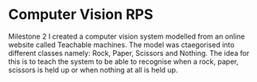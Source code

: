 # Computer Vision RPS

Milestone 2
I created a computer vision system modelled from an online website called Teachable machines. The model was ctaegorised into different classes namely: Rock, Paper, Scissors and Nothing. The idea for this is to teach the system to be able to recognise when a rock, paper, scissors is held up or when nothing at all is held up. 
